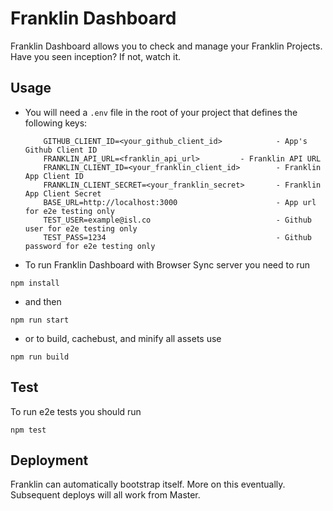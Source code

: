 # Franklin Dashboard

Franklin Dashboard allows you to check and manage your Franklin Projects. Have you seen inception? If not, watch it.

## Usage

- You will need a `.env` file in the root of your project that defines the following keys:


    ```
    	GITHUB_CLIENT_ID=<your_github_client_id>    		- App's Github Client ID
    	FRANKLIN_API_URL=<franklin_api_url>    		- Franklin API URL
    	FRANKLIN_CLIENT_ID=<your_franklin_client_id> 		- Franklin App Client ID
		FRANKLIN_CLIENT_SECRET=<your_franklin_secret> 		- Franklin App Client Secret
		BASE_URL=http://localhost:3000 						- App url for e2e testing only
		TEST_USER=example@isl.co 							- Github user for e2e testing only
		TEST_PASS=1234										- Github password for e2e testing only

    ```

- To run Franklin Dashboard with Browser Sync server you need to run

```
npm install
```
 - and then

```
npm run start
```

- or to build, cachebust, and minify all assets use

```
npm run build
```

## Test

To run e2e tests you should run

```
npm test
```

## Deployment

Franklin can automatically bootstrap itself. More on this eventually. Subsequent deploys will all work from Master.
